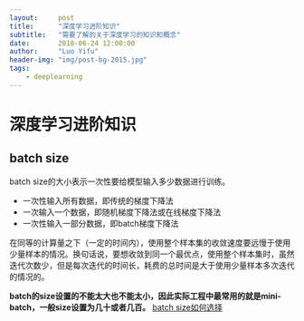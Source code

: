```yaml
---
layout:     post
title:      "深度学习进阶知识"
subtitle:   "需要了解的关于深度学习的知识和概念"
date:       2018-06-24 12:00:00
author:     "Luo Yifu"
header-img: "img/post-bg-2015.jpg"
tags:
    - deeplearning
---
```

# 深度学习进阶知识

## batch size

batch size的大小表示一次性要给模型输入多少数据进行训练。
* 一次性输入所有数据，即传统的梯度下降法
* 一次输入一个数据，即随机梯度下降法或在线梯度下降法
* 一次性输入一部分数据，即batch梯度下降法

在同等的计算量之下（一定的时间内），使用整个样本集的收敛速度要远慢于使用少量样本的情况。换句话说，要想收敛到同一个最优点，使用整个样本集时，虽然迭代次数少，但是每次迭代的时间长，耗费的总时间是大于使用少量样本多次迭代的情况的。

**batch的size设置的不能太大也不能太小，因此实际工程中最常用的就是mini-batch，一般size设置为几十或者几百。**
[batch size如何选择](https://mp.weixin.qq.com/s?__biz=MzIwNzc2NTk0NQ==&mid=2247484570&idx=1&sn=4c0b6b76a7f2518d77818535b677e087&chksm=970c2c4ca07ba55ad5cfe6b46f72dbef85a159574fb60b9932404e45747c95eed8c6c0f66d62#rd)